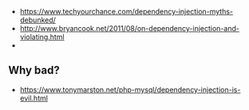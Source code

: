 - https://www.techyourchance.com/dependency-injection-myths-debunked/
- http://www.bryancook.net/2011/08/on-dependency-injection-and-violating.html
-
## Why bad?
- https://www.tonymarston.net/php-mysql/dependency-injection-is-evil.html
